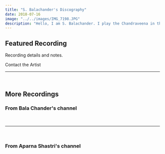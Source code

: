 ```yaml
---
title: "S. Balachander's Discography"
date: 2018-07-16
image: "../../images/IMG_7198.JPG"
description: "Hello, I am S. Balachander. I play the Chandraveena in the Dhrupad style, a traditional style of Maarga Sangeet. Here is a selection of my recordings and concert videos. Do check them out! Hope you find something you like."
---
```

## Featured Recording

<band-camp albumid="2504992601" albumname="inception" albumtitle="Inception by Dhrupad"></band-camp>

Recording details and notes.

<notice-box>
<my-button to="/contact/">Contact the Artist</my-button>
</notice-box>

<br>
<hr>
<br>

## More Recordings

### From Bala Chander's channel
<you-tube-channel channelid="UCvy6YWW_J7M3t6BXArVaePw"></you-tube-channel>

<br>
<hr>
<br>

### From Aparna Shastri's channel
<you-tube-channel channelid="UCuS4qFPMqowcEiRv6cUy4sQ"></you-tube-channel>
